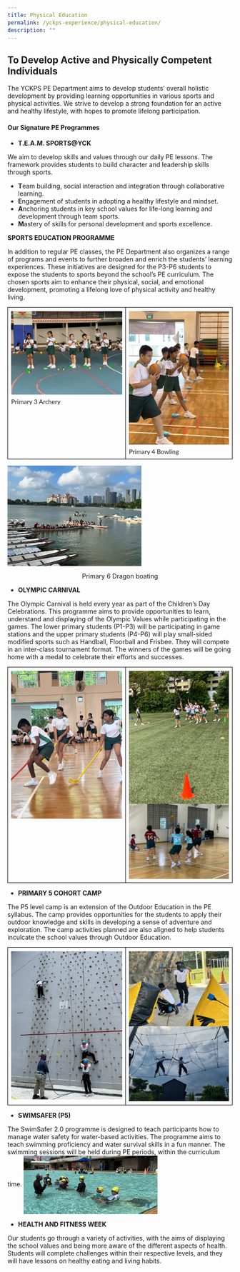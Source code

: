 ```yaml
---
title: Physical Education
permalink: /yckps-experience/physical-education/
description: ""
---
```

## To Develop Active and Physically Competent Individuals

The YCKPS PE Department aims to develop students’ overall holistic development by providing learning opportunities in various sports and physical activities. We strive to develop a strong foundation for an active and healthy lifestyle, with hopes to promote lifelong participation.

#### Our Signature PE Programmes

- **T.E.A.M. SPORTS@YCK**

We aim to develop skills and values through our daily PE lessons. The framework provides students to build character and leadership skills through sports.
* **T**eam building, social interaction and integration through collaborative learning.
* **E**ngagement of students in adopting a healthy lifestyle and mindset.
* **A**nchoring students in key school values for life-long learning and development through team sports.
* **M**astery of skills for personal development and sports excellence.


**SPORTS EDUCATION PROGRAMME**

In addition to regular PE classes, the PE Department also organizes a range of programs and events to further broaden and enrich the students’ learning experiences. These initiatives are designed for the P3-P6 students to expose the students to sports beyond the school’s PE curriculum. The chosen sports aim to enhance their physical, social, and emotional development, promoting a lifelong love of physical activity and healthy living.
<table class="MsoTableGrid" border="1" cellspacing="0" cellpadding="0" width="100%" style="width:100.0%;border-collapse:collapse;border:none;mso-border-alt:solid windowtext .5pt;
 mso-yfti-tbllook:1184;mso-padding-alt:0in 5.4pt 0in 5.4pt"><tbody><tr style="mso-yfti-irow:0;mso-yfti-firstrow:yes;mso-yfti-lastrow:yes"><td width="52%" valign="top" style="width:52.44%;border:solid windowtext 1.0pt;
  mso-border-alt:solid windowtext .5pt;padding:0in 5.4pt 0in 5.4pt"><p style="margin-top:6.0pt;margin-right:0in;margin-bottom:6.0pt;margin-left:
  0in;line-height:115%"><span style="font-family:&quot;Lato&quot;,sans-serif;mso-no-proof:
  yes"><img span="" src="/images/2023/PE/1pe_sep_archery.jpg" style="width:250px;height:auto;" align="center"></span></p><p style="margin-top:6.0pt;margin-right:0in;margin-bottom:6.0pt;margin-left:
  0in;line-height:115%"><span style="font-family:&quot;Lato&quot;,sans-serif;mso-no-proof:
  yes">Primary 3 Archery</span></p></td><td width="47%" valign="top" style="width:47.56%;border:solid windowtext 1.0pt;
  border-left:none;mso-border-left-alt:solid windowtext .5pt;mso-border-alt:
  solid windowtext .5pt;padding:0in 5.4pt 0in 5.4pt"><p style="margin-top:6.0pt;margin-right:0in;margin-bottom:6.0pt;margin-left:
  0in;line-height:115%"><span style="font-family:&quot;Lato&quot;,sans-serif;mso-no-proof:
  yes"><img span="" src="/images/2023/PE/2pe_sep_bowling.jpg" style="width:300px;height:auto;" align="center"></span></p><p style="margin-top:6.0pt;margin-right:0in;margin-bottom:6.0pt;margin-left:
  0in;line-height:115%"><span style="font-family:&quot;Lato&quot;,sans-serif;mso-no-proof:
  yes">Primary 4 Bowling</span></p></td></tr></tbody></table>
<img align="center" style="width:300px;height:auto;" src="/images/2023/PE/3pe_sep_dragonboating.jpeg"><p style="text-align:center;">Primary 6 Dragon boating</p>

- **OLYMPIC CARNIVAL**

The Olympic Carnival is held every year as part of the Children’s Day Celebrations. This programme aims to provide opportunities to learn, understand and displaying of the Olympic Values while participating in the games. The lower primary students (P1-P3) will be participating in game stations and the upper primary students (P4-P6) will play small-sided modified sports such as Handball, Floorball and Frisbee. They will compete in an inter-class tournament format. The winners of the games will be going home with a medal to celebrate their efforts and successes.

<table style="width:100.0%;border-collapse:collapse;border:none;mso-border-alt:solid windowtext .5pt;
 mso-yfti-tbllook:1184;mso-padding-alt:0in 5.4pt 0in 5.4pt" width="100%" cellpadding="0" cellspacing="0" border="1" class="MsoTableGrid"><tbody><tr style="mso-yfti-irow:0;mso-yfti-firstrow:yes;mso-yfti-lastrow:yes"><td style="width:52.44%;border:solid windowtext 1.0pt;
  mso-border-alt:solid windowtext .5pt;padding:0in 5.4pt 0in 5.4pt" valign="top" width="52%"><p style="margin-top:6.0pt;margin-right:0in;margin-bottom:6.0pt;margin-left:
  0in;line-height:115%"><span style="font-family:&quot;Lato&quot;,sans-serif;mso-no-proof:
  yes"><img align="center" style="width:300px;height:auto;" src="/images/2023/PE/4pe_oc_pic%201.jpeg"></span><span style="font-family:&quot;Lato&quot;,sans-serif"></span></p><p style="margin-top:6.0pt;margin-right:0in;margin-bottom:6.0pt;margin-left:
  0in;line-height:115%"></p></td><td style="width:47.56%;border:solid windowtext 1.0pt;
  border-left:none;mso-border-left-alt:solid windowtext .5pt;mso-border-alt:
  solid windowtext .5pt;padding:0in 5.4pt 0in 5.4pt" valign="top" width="47%"><p style="margin-top:6.0pt;margin-right:0in;margin-bottom:6.0pt;margin-left:
  0in;line-height:115%"><span style="font-family:&quot;Lato&quot;,sans-serif;mso-no-proof:
  yes"><img align="center" style="width:300px;height:auto;" src="/images/2023/PE/6pe_oc_pic%203.jpeg"><br>
<img align="center" style="width:300px;height:auto;" src="/images/2023/PE/5pe_oc_pic%202.jpeg" span=""><span style="font-family:&quot;Lato&quot;,sans-serif"></span></span></p><p style="margin-top:6.0pt;margin-right:0in;margin-bottom:6.0pt;margin-left:
  0in;line-height:115%"></p></td></tr></tbody></table>
	
- **PRIMARY 5 COHORT CAMP**

The P5 level camp is an extension of the Outdoor Education in the PE syllabus. The camp provides opportunities for the students to apply their outdoor knowledge and skills in developing a sense of adventure and exploration. The camp activities planned are also aligned to help students inculcate the school values through Outdoor Education.
<table style="width:100.0%;border-collapse:collapse;border:none;mso-border-alt:solid windowtext .5pt;
 mso-yfti-tbllook:1184;mso-padding-alt:0in 5.4pt 0in 5.4pt" width="100%" cellpadding="0" cellspacing="0" border="1" class="MsoTableGrid"><tbody><tr style="mso-yfti-irow:0;mso-yfti-firstrow:yes;mso-yfti-lastrow:yes"><td style="width:52.44%;border:solid windowtext 1.0pt;
  mso-border-alt:solid windowtext .5pt;padding:0in 5.4pt 0in 5.4pt" valign="top" width="52%"><p style="margin-top:6.0pt;margin-right:0in;margin-bottom:6.0pt;margin-left:
  0in;line-height:115%"><span style="font-family:&quot;Lato&quot;,sans-serif;mso-no-proof:
  yes"><img src="/images/2023/PE/7pe_camp_pic%201.JPG"></span><span style="font-family:&quot;Lato&quot;,sans-serif"></span></p><p style="margin-top:6.0pt;margin-right:0in;margin-bottom:6.0pt;margin-left:
  0in;line-height:115%"></p></td><td style="width:47.56%;border:solid windowtext 1.0pt;
  border-left:none;mso-border-left-alt:solid windowtext .5pt;mso-border-alt:
  solid windowtext .5pt;padding:0in 5.4pt 0in 5.4pt" valign="top" width="47%"><p style="margin-top:6.0pt;margin-right:0in;margin-bottom:6.0pt;margin-left:
  0in;line-height:115%"><span style="font-family:&quot;Lato&quot;,sans-serif;mso-no-proof:
  yes"><img align="center" style="width:300px;height:auto;" src="/images/2023/PE/8pe_camp_pic%202.jpg"><br>
<img align="center" style="width:300px;height:auto;" src="/images/2023/PE/9pe_camp_pic%203.jpg" span=""><span style="font-family:&quot;Lato&quot;,sans-serif"></span></span></p><p style="margin-top:6.0pt;margin-right:0in;margin-bottom:6.0pt;margin-left:
  0in;line-height:115%"></p></td></tr></tbody></table>

- **SWIMSAFER (P5)**

The SwimSafer 2.0 programme is designed to teach participants how to manage water safety for water-based activities. The programme aims to teach swimming proficiency and water survival skills in a fun manner. The swimming sessions will be held during PE periods, within the curriculum time.
<img src="/images/2023/PE/pe5%20-%20lovino%20villasin%20cruz.jpg" style="width:300px;height:auto;" align="center">

- **HEALTH AND FITNESS WEEK**

Our students go through a variety of activities, with the aims of displaying the school values and being more aware of the different aspects of health. Students will complete challenges within their respective levels, and they will have lessons on healthy eating and living habits.